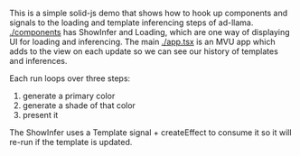 This is a simple solid-js demo that shows how to hook up components and signals to the loading and template inferencing steps of ad-llama. [./components](./components) has ShowInfer and Loading, which are one way of displaying UI for loading and inferencing. The main [./app.tsx](./app.tsx) is an MVU app which adds to the view on each update so we can see our history of templates and inferences.

Each run loops over three steps:
  1. generate a primary color
  1. generate a shade of that color
  1. present it

The ShowInfer uses a Template signal + createEffect to consume it so it will re-run if the template is updated.
